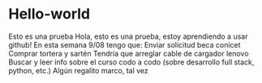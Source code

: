 # Hello-world
Esto es una prueba
Hola, esto es una prueba, estoy aprendiendo a usar github!
En esta semana 9/08 tengo que: 
Enviar solicitud beca conicet
Comprar tortera y sartén
Tendría que arreglar cable de cargador lenovo
Buscar y leer info sobre el curso codo a codo (sobre desarrollo full stack, python, etc.)
Algún regalito marco, tal vez
